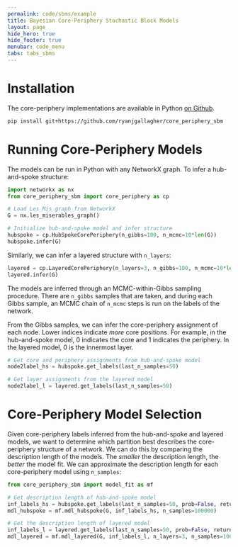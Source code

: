 ```yaml
---
permalink: code/sbms/example
title: Bayesian Core-Periphery Stochastic Block Models
layout: page
hide_hero: true
hide_footer: true
menubar: code_menu
tabs: tabs_sbms
---
```


# Installation

The core-periphery implementations are available in Python [on Github](https://github.com/ryanjgallagher/core_periphery_sbm).

```bash
pip install git+https://github.com/ryanjgallagher/core_periphery_sbm
```


# Running Core-Periphery Models

The models can be run in Python with any NetworkX graph. To infer a hub-and-spoke structure:

```python
import networkx as nx
from core_periphery_sbm import core_periphery as cp

# Load Les Mis graph from NetworkX
G = nx.les_miserables_graph()

# Initialize hub-and-spoke model and infer structure
hubspoke = cp.HubSpokeCorePeriphery(n_gibbs=100, n_mcmc=10*len(G))
hubspoke.infer(G)
```

Similarly, we can infer a layered structure with `n_layers`:

```python
layered = cp.LayeredCorePeriphery(n_layers=3, n_gibbs=100, n_mcmc=10*len(G))
layered.infer(G)
```

The models are inferred through an MCMC-within-Gibbs sampling procedure. There are `n_gibbs` samples that are taken, and during each Gibbs sample, an MCMC chain of `n_mcmc` steps is run on the labels of the network.


From the Gibbs samples, we can infer the core-periphery assignment of each node. Lower indices indicate *more* core positions. For example, in the hub-and-spoke model, 0 indicates the core and 1 indicates the periphery. In the layered model, 0 is the innermost layer.

```python
# Get core and periphery assignments from hub-and-spoke model
node2label_hs = hubspoke.get_labels(last_n_samples=50)

# Get layer assignments from the layered model
node2label_l = layered.get_labels(last_n_samples=50)
```

# Core-Periphery Model Selection

Given core-periphery labels inferred from the hub-and-spoke and layered models, we want to determine which partition best describes the core-periphery structure of a network. We can do this by comparing the description length of the models. The *smaller* the description length, the *better* the model fit. We can approximate the description length for each core-periphery model using `n_samples`:

```python
from core_periphery_sbm import model_fit as mf

# Get description length of hub-and-spoke model
inf_labels_hs = hubspoke.get_labels(last_n_samples=50, prob=False, return_dict=False)
mdl_hubspoke = mf.mdl_hubspoke(G, inf_labels_hs, n_samples=100000)

# Get the description length of layered model
inf_labels_l = layered.get_labels(last_n_samples=50, prob=False, return_dict=False)
mdl_layered = mf.mdl_layered(G, inf_labels_l, n_layers=3, n_samples=100000)
```

